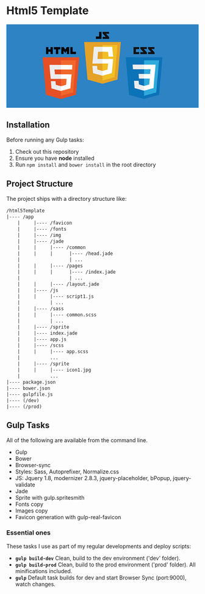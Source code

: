 # Html5 Template
![Html5 Template](html5-cover.jpg)

## Installation

Before running any Gulp tasks:

1. Check out this repository
2. Ensure you have **node** installed
3. Run `npm install` and `bower install` in the root directory

## Project Structure

The project ships with a directory structure like:

    /html5Template
    |---- /app
        |     |---- /favicon
        |     |---- /fonts
        |     |---- /img
        |     |---- /jade
        |     |     |---- /common
        |     |     |      |---- /head.jade
        |                  | ...
        |     |     |---- /pages
        |     |     |      |---- /index.jade
        |                  | ...
        |     |     |---- /layout.jade
        |     |---- /js
        |     |     |---- script1.js
        |           | ...
        |     |---- /sass
        |     |     |---- common.scss
        |           | ...
        |     |---- /sprite
        |     |---- index.jade
        |     |---- app.js
        |     |---- /scss
        |     |     |---- app.scss
        |           ...
        |     |---- /sprite
        |     |     |---- icon1.jpg
        |           ...
    |---- package.json
    |---- bower.json
    |---- gulpfile.js
    |---- (/dev)
    |---- (/prod)

## Gulp Tasks

All of the following are available from the command line.

* Gulp
* Bower
* Browser-sync
* Styles: Sass, Autoprefixer, Normalize.css
* JS: Jquery 1.8, modernizer 2.8.3, jquery-placeholder, bPopup, jquery-validate
* Jade
* Sprite with gulp.spritesmith
* Fonts copy
* Images copy
* Favicon generation with gulp-real-favicon

### Essential ones

These tasks I use as part of my regular developments and deploy scripts:

- __`gulp build-dev`__ Clean, build to the dev environment ('dev' folder).
- __`gulp build-prod`__ Clean, build to the prod environment ('prod' folder). All minifications included.
- __`gulp`__ Default task builds for dev and start Browser Sync (port:9000), watch changes.
